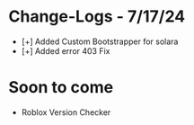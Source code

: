 # Change-Logs - 7/17/24

* [+] Added Custom Bootstrapper for solara
* [+] Added error 403 Fix

# Soon to come 

* Roblox Version Checker
